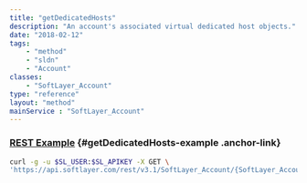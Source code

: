 ```yaml
---
title: "getDedicatedHosts"
description: "An account's associated virtual dedicated host objects."
date: "2018-02-12"
tags:
    - "method"
    - "sldn"
    - "Account"
classes:
    - "SoftLayer_Account"
type: "reference"
layout: "method"
mainService : "SoftLayer_Account"
---
```


### [REST Example](#getDedicatedHosts-example) <a href="/article/rest/"><i class="fas fa-question"></i></a> {#getDedicatedHosts-example .anchor-link} 
```bash
curl -g -u $SL_USER:$SL_APIKEY -X GET \
'https://api.softlayer.com/rest/v3.1/SoftLayer_Account/{SoftLayer_AccountID}/getDedicatedHosts'
```
